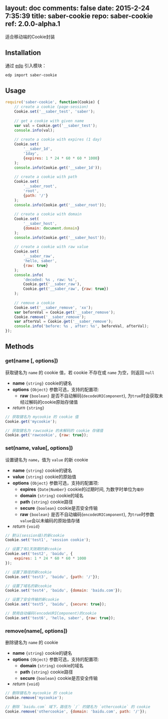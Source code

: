 layout: doc
comments: false
date: 2015-2-24 7:35:39
title: saber-cookie
repo: saber-cookie
ref: 2.0.0-alpha.1
---

适合移动端的Cookie封装


## Installation

通过 [edp](https://github.com/ecomfe/edp) 引入模块：

```sh
edp import saber-cookie
```

## Usage

```javascript
require('saber-cookie', function(Cookie) {
    // create a cookie (page-session)
    Cookie.set('__saber_test', 'saber');
    
    // get a cookie with given name
    var val = Cookie.get('__saber_test');
    console.info(val);
    
    // create a cookie with expires (1 day)
    Cookie.set(
        '__saber_1d',
        '1day',
        {expires: 1 * 24 * 60 * 60 * 1000}
    );
    console.info(Cookie.get('__saber_1d'));
    
    // create a cookie with path
    Cookie.set(
        '__saber_root',
        'root',
        {path: '/'}
    );
    console.info(Cookie.get('__saber_root'));
    
    // create a cookie with domain
    Cookie.set(
        '__saber_host',
        {domain: document.domain}
    );
    console.info(Cookie.get('__saber_host'));
    
    // create a cookie with raw value
    Cookie.set(
        '__saber_raw',
        'hello, saber',
        {raw: true}
    );
    console.info(
        'decoded: %s , raw: %s',
        Cookie.get('__saber_raw'),
        Cookie.get('__saber_raw', {raw: true})
    );
    
    // remove a cookie
    Cookie.set('__saber_remove', 'xx');
    var beforeVal = Cookie.get('__saber_remove');
    Cookie.remove('__saber_remove');
    var afterVal = Cookie.get('__saber_remove');
    console.info('before: %s , after: %s', beforeVal, afterVal);
});
```

## Methods

### get(name [, options])

获取键名为 `name` 的 cookie 值，若 cookie 不存在或 `name` 为空，则返回 `null`


* **name** `{string}` cookie的键名
* **options** `{Object}` 参数可选，支持的配置项:
    * **raw** `{boolean}` 是否不自动解码(`decodeURIComponent`), 为`true`时会获取未经过解码的cookie原始存储值
* _return_ `{string}`

```js
// 获取键名为 mycookie 的 cookie 值
Cookie.get('mycookie');

// 获取键名为 rawcookie 的未解码的 cookie 存储值
Cookie.get('rawcookie', {raw: true});
```

### set(name, value[, options])

设置键名为 `name`，值为 `value` 的新 cookie


* **name** `{string}` cookie的键名
* **value** `{string}` cookie的原始值
* **options** `{Object}` 参数可选，支持的配置项:
    * **expires** `{Date|Number}` cookie的过期时间, 为数字时单位为`毫秒`
    * **domain** `{string}` cookie的域名
    * **path** `{string}` cookie路径
    * **secure** `{boolean}` cookie是否安全传输
    * **raw** `{boolean}` 是否不自动编码(`encodeURIComponent`), 为`true`时参数`value`会以未编码的原始值存储
* _return_ `{void}`

```js
// 默认(session级)的新cookie
Cookie.set('test1', 'session cookie');

// 设置了有1天效期的新cookie
Cookie.set('test2', 'baidu', {
    expires: 1 * 24 * 60 * 60 * 1000
});

// 设置了路径的新cookie
Cookie.set('test3', 'baidu', {path: '/'});

// 设置了域名的新cookie
Cookie.set('test4', 'baidu', {domain: 'baidu.com'});

// 设置了安全传输的新cookie
Cookie.set('test5', 'baidu', {secure: true});

// 禁用自动编码(encodeURIComponent)的cookie
Cookie.set('test6', 'hello, saber', {raw: true});
```

### remove(name[, options])

删除键名为 `name` 的 cookie

* **name** `{string}` cookie的键名
* **options** `{Object}` 参数可选，支持的配置项:
    * **domain** `{string}` cookie的域名
    * **path** `{string}` cookie路径
    * **secure** `{boolean}` cookie是否安全传输
* _return_ `{void}`

```js
// 删除键名为 mycookie 的 cookie
Cookie.remove('mycookie');

// 删除 `baidu.com` 域下，路径为 `/` 的键名为 `othercookie` 的 cookie
Cookie.remove('othercookie', {domain: 'baidu.com', path: '/'});
```